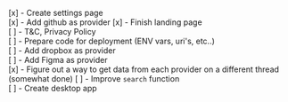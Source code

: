 [x] - Create settings page  
[x] - Add github as provider
[x] - Finish landing page  
[ ] - T&C, Privacy Policy  
[ ] - Prepare code for deployment (ENV vars, uri's, etc..)  
[ ] - Add dropbox as provider  
[ ] - Add Figma as provider  
[x] - Figure out a way to get data from each provider on a different thread (somewhat done)
[ ] - Improve `search` function  
[ ] - Create desktop app
